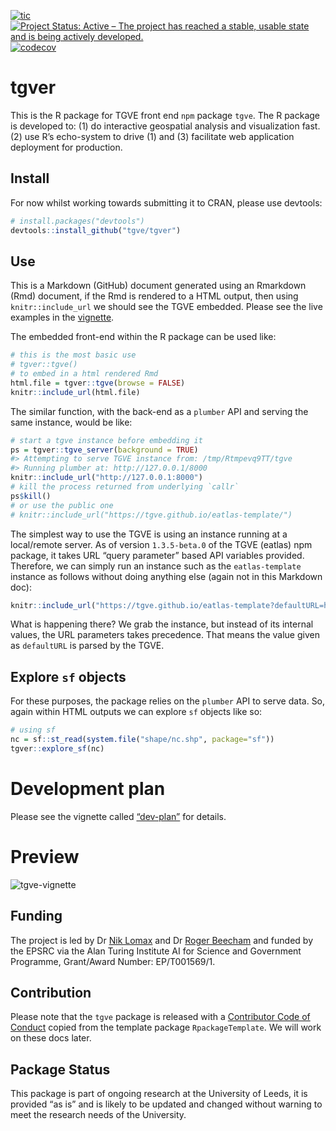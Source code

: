 
<!-- README.md is generated from README.Rmd. Please edit that file -->

[![tic](https://github.com/tgve/tgver/actions/workflows/tic.yml/badge.svg)](https://github.com/tgve/tgver/actions/workflows/tic.yml)
[![Project Status: Active – The project has reached a stable, usable
state and is being actively
developed.](https://www.repostatus.org/badges/latest/wip.svg)](https://www.repostatus.org/#wip)
[![codecov](https://codecov.io/gh/tgve/tgver/branch/master/graph/badge.svg?token=WAR82Q7597)](https://codecov.io/gh/tgve/tgver)

# tgver

This is the R package for TGVE front end `npm` package `tgve`. The R
package is developed to: (1) do interactive geospatial analysis and
visualization fast. (2) use R’s echo-system to drive (1) and (3)
facilitate web application deployment for production.

## Install

For now whilst working towards submitting it to CRAN, please use
devtools:

``` r
# install.packages("devtools")
devtools::install_github("tgve/tgver")
```

## Use

This is a Markdown (GitHub) document generated using an Rmarkdown (Rmd)
document, if the Rmd is rendered to a HTML output, then using
`knitr::include_url` we should see the TGVE embedded. Please see the
live examples in the
[vignette](https://tgve.github.io/tgver/articles/tgver.html).

The embedded front-end within the R package can be used like:

``` r
# this is the most basic use
# tgver::tgve()
# to embed in a html rendered Rmd
html.file = tgver::tgve(browse = FALSE)
knitr::include_url(html.file)
```

The similar function, with the back-end as a `plumber` API and serving
the same instance, would be like:

``` r
# start a tgve instance before embedding it
ps = tgver::tgve_server(background = TRUE)
#> Attempting to serve TGVE instance from: /tmp/Rtmpevq9TT/tgve
#> Running plumber at: http://127.0.0.1/8000
knitr::include_url("http://127.0.0.1:8000")
# kill the process returned from underlying `callr`
ps$kill()
# or use the public one
# knitr::include_url("https://tgve.github.io/eatlas-template/")
```

The simplest way to use the TGVE is using an instance running at a
local/remote server. As of version `1.3.5-beta.0` of the TGVE (eatlas)
npm package, it takes URL “query parameter” based API variables
provided. Therefore, we can simply run an instance such as the
`eatlas-template` instance as follows without doing anything else (again
not in this Markdown doc):

``` r
knitr::include_url("https://tgve.github.io/eatlas-template?defaultURL=https://raw.githubusercontent.com/layik/eatlas-data/main/casualties_100.geojson")
```

What is happening there? We grab the instance, but instead of its
internal values, the URL parameters takes precedence. That means the
value given as `defaultURL` is parsed by the TGVE.

## Explore `sf` objects

For these purposes, the package relies on the `plumber` API to serve
data. So, again within HTML outputs we can explore `sf` objects like so:

``` r
# using sf
nc = sf::st_read(system.file("shape/nc.shp", package="sf"))
tgver::explore_sf(nc)
```

# Development plan

Please see the vignette called
[“dev-plan”](https://tgve.github.io/tgver/articles/dev-plan.html) for
details.

# Preview

![tgve-vignette](https://user-images.githubusercontent.com/408568/141796882-2cf68f6b-a6e4-4836-9efa-bf1973f5cab9.png)

## Funding

The project is led by Dr [Nik
Lomax](https://environment.leeds.ac.uk/geography/staff/1064/dr-nik-lomax)
and Dr [Roger
Beecham](https://environment.leeds.ac.uk/geography/staff/1003/dr-roger-beecham)
and funded by the EPSRC via the Alan Turing Institute AI for Science and
Government Programme, Grant/Award Number: EP/T001569/1.

## Contribution

Please note that the `tgve` package is released with a [Contributor Code
of Conduct](CODE_OF_CONDUCT.md) copied from the template package
`RpackageTemplate`. We will work on these docs later.

## Package Status

This package is part of ongoing research at the University of Leeds, it
is provided “as is” and is likely to be updated and changed without
warning to meet the research needs of the University.
